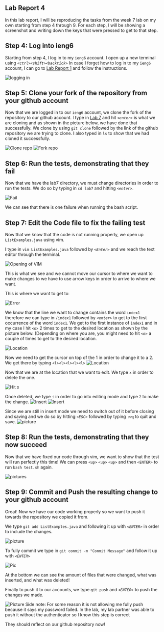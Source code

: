 ## Lab Report 4
In this lab report, I will be reproducing the tasks from the week 7 lab on my own starting from step 4 through 9. For each step, I will be showing a screenshot and writing down the keys that were pressed to get to that step.  

## Step 4: Log into ieng6
Starting from step 4, I log in to my `ieng6` account. 
I open up a new terminal using *`<ctrl><shift><backtick>`*
In case I forget how to log in to my `ieng6` account, I can go to [Lab Report 1](https://iscbel.github.io/cse15l-lab-reports/LabReport1.html#remotely-connecting-to-ieng6) and follow the instructions. 

![logging in](pictures/logginin.png)

## Step 5: Clone your fork of the repository from your github account
Now that we are logged in to our `ieng6` account, we clone the fork of the repository to our github account. I type in [Lab 7](https://github.com/ucsd-cse15l-s23/lab7) and hit *`<enter>`* is what we are cloning and as shown in the picture below, we have done that successfully. 
We clone by using `git clone` followed by the link of the github repository we are trying to clone. I also typed in `ls` to show that we had cloned it successfully. 

![Clone repo](pictures/clonereal.png)
![Fork repo](pictures/forkrepo.png)

## Step 6: Run the tests, demonstrating that they fail
Now that we have the lab7 directory, we must change directories in order to run the tests. We do so by typing in `cd lab7` and hitting *`<enter>`*. 

![Fail](pictures/failureorg.png)

We can see that there is one failure when running the bash script.

## Step 7: Edit the Code file to fix the failing test
Now that we know that the code is not running properly, we open up `ListExamples.java` using vim. 

I type in `vim ListExamples.java` followed by *`<Enter>`* and we reach the text editor through the terminal. 

![Opening of VIM](pictures/vimopen.png)

This is what we see and we cannot move our cursor to where we want to make changes to we have to use arrow keys in order to arrive to where we want. 

This is where we want to get to:

![Error](pictures/error.png)

We know that the line we want to change contains the word `index1` therefore we can type in `/index1` followed by *`<enter>`* to get to the first occurrence of the word `index1`.
We get to the first instance of `index1` and in my case I hit *`<n>`* 2 times to get to the desired location as shown by the picture below. (Depending on where you are, you might need to hit *`<n>`* a couple of times to get to the desired location. 

![Location](pictures/vimsearch.png)

Now we need to get the cursor on top of the 1 in order to change it to a 2. 
We get there by typing `<l><l><l><l><l>`
![Location](pictures/leftl.png)

Now that we are at the location that we want to edit. We type `x` in order to delete the one. 

![Hit x](pictures/xdelete.png)

Once deleted, we type `i` in order to go into editing mode and type `2` to make the change.
![Insert](pictures/insert.png)
![Insert](pictures/twoinsert.png)

Since we are still in insert mode we need to switch out of it before closing and saving and we do so by hitting *`<ESC>`* followed by typing `:wq` to quit and save. 
![picture](pictures/wqenter.png)

## Step 8: Run the tests, demonstrating that they now succeed
Now that we have fixed our code through vim, we want to show that the test will run perfectly this time!
We can press `<up>` `<up>` `<up>` and then `<ENTER>` to run `bash test.sh` again.

![pictures](pictures/runningagain.png)

## Step 9: Commit and Push the resulting change to your github account
Great! Now we have our code working properly so we want to push it towards the repository we copied it from. 

We type `git add ListExamples.java` and following it up with *`<ENTER>`* in order to include the changes. 

![picture](pictures/addgit.png)

To fully commit we type in `git commit -m "Commit Message"` and follow it up with *`<ENTER>`*

![Pic](pictures/pushcommit.png)

At the bottom we can see the amount of files that were changed, what was inserted, and what was deleted!

Finally to push it to our accounts, we type `git push` and *`<ENTER>`* to push the changes we made. 

![Picture](pictures/finallydone.png)
Side note: For some reason it is not allowing me fully push because it says my password failed. In the lab, my lab partner was able to push it without the authenticator so I know this step is correct

They should reflect on our github repository now!
